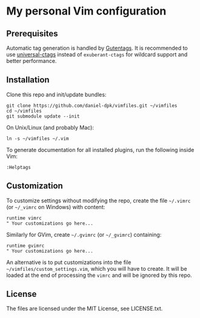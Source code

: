 # My personal Vim configuration

## Prerequisites

Automatic tag generation is handled by
[Gutentags](https://github.com/ludovicchabant/vim-gutentags).
It is recommended to use
[universal-ctags](https://github.com/universal-ctags/ctags)
instead of `exuberant-ctags` for wildcard support and better performance.


## Installation

Clone this repo and init/update bundles:

	git clone https://github.com/daniel-dpk/vimfiles.git ~/vimfiles
	cd ~/vimfiles
	git submodule update --init


On Unix/Linux (and probably Mac):

	ln -s ~/vimfiles ~/.vim


To generate documentation for all installed plugins, run the following inside
Vim:

    :Helptags


## Customization

To customize settings without modifying the repo, create the file `~/.vimrc`
(or `~/_vimrc` on Windows) with content:

	runtime vimrc
  	" Your customizations go here...


Similarly for GVim, create `~/.gvimrc` (or `~/_gvimrc`) containing:

	runtime gvimrc
	" Your customizations go here...


An alternative is to put customizations into the file
`~/vimfiles/custom_settings.vim`, which you will have to create. It will be
loaded at the end of processing the `vimrc` and will be ignored by this repo.


## License

The files are licensed under the MIT License, see LICENSE.txt.
